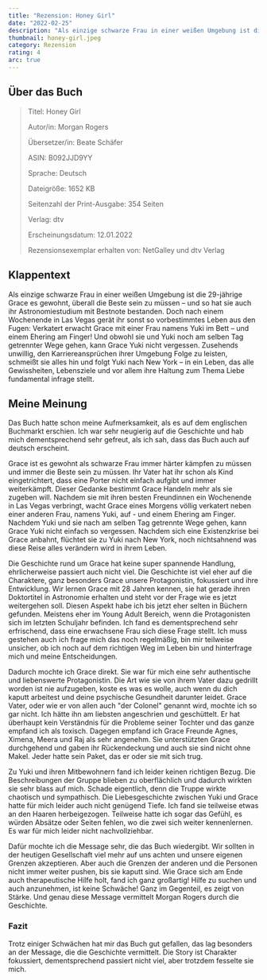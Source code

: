 ```yaml
---
title: "Rezension: Honey Girl"
date: "2022-02-25"
description: "Als einzige schwarze Frau in einer weißen Umgebung ist die 29-jährige Grace es gewohnt, überall die Beste sein zu müssen – und so hat sie auch ihr Astronomiestudium mit Bestnote bestanden. Doch nach einem Wochenende in Las Vegas gerät ihr sonst so vorbestimmtes Leben aus den Fugen: Verkatert erwacht Grace mit einer Frau namens Yuki im Bett – und einem Ehering am Finger!"
thumbnail: honey-girl.jpeg
category: Rezension
rating: 4
arc: true
---
```


## Über das Buch
> Titel: Honey Girl
>
> Autor/in: Morgan Rogers
>
> Übersetzer/in: Beate Schäfer
>
> ASIN: B092JJD9YY
>
> Sprache: Deutsch
>
> Dateigröße: 1652 KB
>
> Seitenzahl der Print-Ausgabe: 354 Seiten
>
> Verlag: dtv
>
> Erscheinungsdatum: 12.01.2022
>
> Rezensionsexemplar erhalten von: NetGalley und dtv Verlag

## Klappentext
Als einzige schwarze Frau in einer weißen Umgebung ist die 29-jährige Grace es gewohnt, überall die Beste sein zu müssen – und so hat sie auch ihr Astronomiestudium mit Bestnote bestanden. Doch nach einem Wochenende in Las Vegas gerät ihr sonst so vorbestimmtes Leben aus den Fugen: Verkatert erwacht Grace mit einer Frau namens Yuki im Bett – und einem Ehering am Finger! Und obwohl sie und Yuki noch am selben Tag getrennter Wege gehen, kann Grace Yuki nicht vergessen. Zusehends unwillig, den Karriereansprüchen ihrer Umgebung Folge zu leisten, schmeißt sie alles hin und folgt Yuki nach New York – in ein Leben, das alle Gewissheiten, Lebensziele und vor allem ihre Haltung zum Thema Liebe fundamental infrage stellt.

## Meine Meinung
Das Buch hatte schon meine Aufmerksamkeit, als es auf dem englischen Buchmarkt erschien. Ich war sehr neugierig auf die Geschichte und hab mich dementsprechend sehr gefreut, als ich sah, dass das Buch auch auf deutsch erscheint.

Grace ist es gewohnt als schwarze Frau immer härter kämpfen zu müssen und immer die Beste sein zu müssen. Ihr Vater hat ihr schon als Kind eingetrichtert, dass eine Porter nicht einfach aufgibt und immer weiterkämpft. Dieser Gedanke bestimmt Grace Handeln mehr als sie zugeben will. Nachdem sie mit ihren besten Freundinnen ein Wochenende in Las Vegas verbringt, wacht Grace eines Morgens völlig verkatert neben einer anderen Frau, namens Yuki, auf - und einem Ehering am Finger. Nachdem Yuki und sie nach am selben Tag getrennte Wege gehen, kann Grace Yuki nicht einfach so vergessen. Nachdem sich eine Existenzkrise bei Grace anbahnt, flüchtet sie zu Yuki nach New York, noch nichtsahnend was diese Reise alles verändern wird in ihrem Leben.

Die Geschichte rund um Grace hat keine super spannende Handlung, ehrlicherweise passiert auch nicht viel. Die Geschichte ist viel eher auf die Charaktere, ganz besonders Grace unsere Protagonistin, fokussiert und ihre Entwicklung. Wir lernen Grace mit 28 Jahren kennen, sie hat gerade ihren Doktortitel in Astronomie erhalten und steht vor der Frage wie es jetzt weitergehen soll. Diesen Aspekt habe ich bis jetzt eher selten in Büchern gefunden. Meistens eher im Young Adult Bereich, wenn die Protagonisten sich im letzten Schuljahr befinden. Ich fand es dementsprechend sehr erfrischend, dass eine erwachsene Frau sich diese Frage stellt. Ich muss gestehen auch ich frage mich das noch regelmäßig, bin mir teilweise unsicher, ob ich noch auf dem richtigen Weg im Leben bin und hinterfrage mich und meine Entscheidungen.

Dadurch mochte ich Grace direkt. Sie war für mich eine sehr authentische und liebenswerte Protagonistin. Die Art wie sie von ihrem Vater dazu gedrillt worden ist nie aufzugeben, koste es was es wolle, auch wenn du dich kaputt arbeitest und deine psychische Gesundheit darunter leidet. Grace Vater, oder wie er von allen auch "der Colonel" genannt wird, mochte ich so gar nicht. Ich hätte ihn am liebsten angeschrien und geschüttelt. Er hat überhaupt kein Verständnis für die Probleme seiner Tochter und das ganze empfand ich als toxisch. Dagegen empfand ich Grace Freunde Agnes, Ximena, Meera und Raj als sehr angenehm. Sie unterstützten Grace durchgehend und gaben ihr Rückendeckung und auch sie sind nicht ohne Makel. Jeder hatte sein Paket, das er oder sie mit sich trug.

Zu Yuki und ihren Mitbewohnern fand ich leider keinen richtigen Bezug. Die Beschreibungen der Gruppe blieben zu oberflächlich und dadurch wirkten sie sehr blass auf mich. Schade eigentlich, denn die Truppe wirkte chaotisch und sympathisch. Die Liebesgeschichte zwischen Yuki und Grace hatte für mich leider auch nicht genügend Tiefe. Ich fand sie teilweise etwas an den Haaren herbeigezogen. Teilweise hatte ich sogar das Gefühl, es würden Absätze oder Seiten fehlen, wo die zwei sich weiter kennenlernen. Es war für mich leider nicht nachvollziehbar.

Dafür mochte ich die Message sehr, die das Buch wiedergibt. Wir sollten in der heutigen Gesellschaft viel mehr auf uns achten und unsere eigenen Grenzen akzeptieren. Aber auch die Grenzen der anderen und die Personen nicht immer weiter pushen, bis sie kaputt sind. Wie Grace sich am Ende auch therapeutische Hilfe holt, fand ich ganz großartig! Hilfe zu suchen und auch anzunehmen, ist keine Schwäche! Ganz im Gegenteil, es zeigt von Stärke. Und genau diese Message vermittelt Morgan Rogers durch die Geschichte.

### Fazit
Trotz einiger Schwächen hat mir das Buch gut gefallen, das lag besonders an der Message, die die Geschichte vermittelt. Die Story ist Charakter fokussiert, dementsprechend passiert nicht viel, aber trotzdem fesselte sie mich.